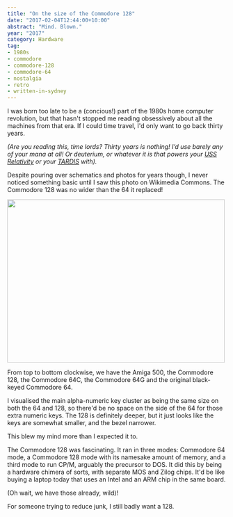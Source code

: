 ```yaml
---
title: "On the size of the Commodore 128"
date: "2017-02-04T12:44:00+10:00"
abstract: "Mind. Blown."
year: "2017"
category: Hardware
tag:
- 1980s
- commodore
- commodore-128
- commodore-64
- nostalgia
- retro
- written-in-sydney
---
```

I was born too late to be a (concious!) part of the 1980s home computer revolution, but that hasn't stopped me reading obsessively about all the machines from that era. If I could time travel, I'd only want to go back thirty years.

<p style="font-style:italic">(Are you reading this, time lords? Thirty years is nothing! I’d use barely any of your mana at all! Or deuterium, or whatever it is that powers your <a href="http://memory-alpha.wikia.com/wiki/USS_Relativity">USS Relativity</a> or your <a href="https://en.wikipedia.org/wiki/TARDIS">TARDIS</a> with).</p>

Despite pouring over schematics and photos for years though, I never noticed something basic until I saw this photo on Wikimedia Commons. The Commodore 128 was no wider than the 64 it replaced!

<p><img src="https://rubenerd.com/files/2017/Commodore_Computers_of_the_1980s@1x.jpg" alt="" style="width:500px; height:375px" srcset="https://rubenerd.com/files/2017/Commodore_Computers_of_the_1980s@1x.jpg 1x, https://rubenerd.com/files/2017/Commodore_Computers_of_the_1980s@2x.jpg 2x" /></p>

From top to bottom clockwise, we have the Amiga 500, the Commodore 128, the Commodore 64C, the Commodore 64G and the original black-keyed Commodore 64.

I visualised the main alpha-numeric key cluster as being the same size on both the 64 and 128, so there'd be no space on the side of the 64 for those extra numeric keys. The 128 is definitely deeper, but it just looks like the keys are somewhat smaller, and the bezel narrower.

This blew my mind more than I expected it to.

The Commodore 128 was fascinating. It ran in three modes: Commodore 64 mode, a Commodore 128 mode with its namesake amount of memory, and a third mode to run CP/M, arguably the precursor to DOS. It did this by being a hardware chimera of sorts, with separate MOS and Zilog chips. It'd be like buying a laptop today that uses an Intel and an ARM chip in the same board.

(Oh wait, we have those already, wild)!

For someone trying to reduce junk, I still badly want a 128. 

